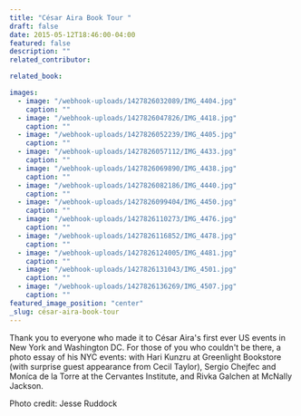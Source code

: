 ```yaml
---
title: "César Aira Book Tour "
draft: false
date: 2015-05-12T18:46:00-04:00
featured: false
description: ""
related_contributor:

related_book:

images:
  - image: "/webhook-uploads/1427826032089/IMG_4404.jpg"
    caption: ""
  - image: "/webhook-uploads/1427826047826/IMG_4418.jpg"
    caption: ""
  - image: "/webhook-uploads/1427826052239/IMG_4405.jpg"
    caption: ""
  - image: "/webhook-uploads/1427826057112/IMG_4433.jpg"
    caption: ""
  - image: "/webhook-uploads/1427826069890/IMG_4438.jpg"
    caption: ""
  - image: "/webhook-uploads/1427826082186/IMG_4440.jpg"
    caption: ""
  - image: "/webhook-uploads/1427826099404/IMG_4450.jpg"
    caption: ""
  - image: "/webhook-uploads/1427826110273/IMG_4476.jpg"
    caption: ""
  - image: "/webhook-uploads/1427826116852/IMG_4478.jpg"
    caption: ""
  - image: "/webhook-uploads/1427826124005/IMG_4481.jpg"
    caption: ""
  - image: "/webhook-uploads/1427826131043/IMG_4501.jpg"
    caption: ""
  - image: "/webhook-uploads/1427826136269/IMG_4507.jpg"
    caption: ""
featured_image_position: "center"
_slug: césar-aira-book-tour
---
```


Thank you to everyone who made it to César Aira's first ever US events in New York and Washington DC. For those of you who couldn't be there, a photo essay of his NYC events: with Hari Kunzru at Greenlight Bookstore (with surprise guest appearance from Cecil Taylor), Sergio Chejfec and Moníca de la Torre at the Cervantes Institute, and Rivka Galchen at McNally Jackson.

Photo credit: Jesse Ruddock

